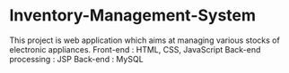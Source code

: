# Inventory-Management-System
This project is web application which aims at managing various stocks of electronic appliances. Front-end : HTML, CSS, JavaScript Back-end processing : JSP Back-end : MySQL

